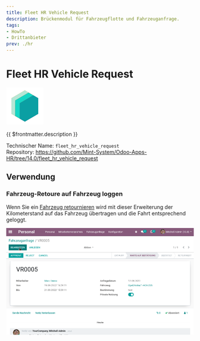 ```yaml
---
title: Fleet HR Vehicle Request
description: Brückenmodul für Fahrzeugflotte und Fahrzeuganfrage.
tags:
- HowTo
- Drittanbieter
prev: ./hr
---
```

# Fleet HR Vehicle Request
![icon_oms_box](attachments/icons_odoo_mint_system.png)

{{ $frontmatter.description }}

Technischer Name: `fleet_hr_vehicle_request`\
Repository: <https://github.com/Mint-System/Odoo-Apps-HR/tree/14.0/fleet_hr_vehicle_request>

## Verwendung

### Fahrzeug-Retoure auf Fahrzeug loggen

Wenn Sie ein [Fahrzeug retournieren](HR%20Vehicle%20Request.md#Fahrzeug%20retournieren) wird mit dieser Erweiterung der Kilometerstand auf das Fahrzeug übertragen und die Fahrt entsprechend geloggt.

![Fleet Employee Vehicle Request](attachments/Fleet%20HR%20Vehicle%20Request.gif)
